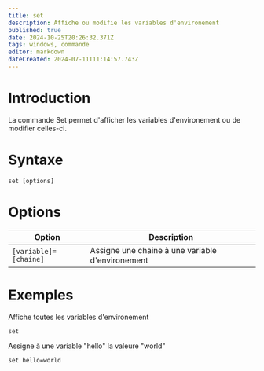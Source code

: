 ```yaml
---
title: set
description: Affiche ou modifie les variables d'environement
published: true
date: 2024-10-25T20:26:32.371Z
tags: windows, commande
editor: markdown
dateCreated: 2024-07-11T11:14:57.743Z
---
```


# Introduction

La commande Set permet d'afficher les variables d'environement ou de modifier celles-ci.

# Syntaxe

`set [options]`

# Options

| Option                | Description                                      |
| --------------------- | ------------------------------------------------ |
| `[variable]=[chaine]` | Assigne une chaine à une variable d'environement |

# Exemples

Affiche toutes les variables d'environement

`set`

Assigne à une variable "hello" la valeure "world"

`set hello=world`

